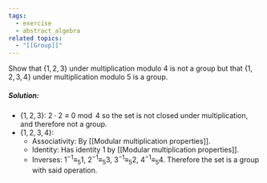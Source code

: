 ```yaml
---
tags:
  - exercise
  - abstract_algebra
related topics:
  - "[[Group]]"
---
```

Show that $\{1, 2, 3\}$ under multiplication modulo $4$ is not a group but that $\{1, 2, 3, 4\}$ under multiplication modulo $5$ is a group.
##### Solution:
- $\{1, 2, 3\}$:
	$2\cdot2\equiv 0\ \operatorname{mod}\ 4$ so the set is not closed under multiplication, and therefore not a group.
- $\{1, 2, 3, 4\}$:
	- Associativity:
		By [[Modular multiplication properties]].
	- Identity:
		Has identity $1$ by [[Modular multiplication properties]].
	- Inverses:
		$1^{-1}\equiv_5 1$, $2^{-1}\equiv_5 3$, $3^{-1}\equiv_5 2$, $4^{-1}\equiv_5 4$.
	Therefore the set is a group with said operation.